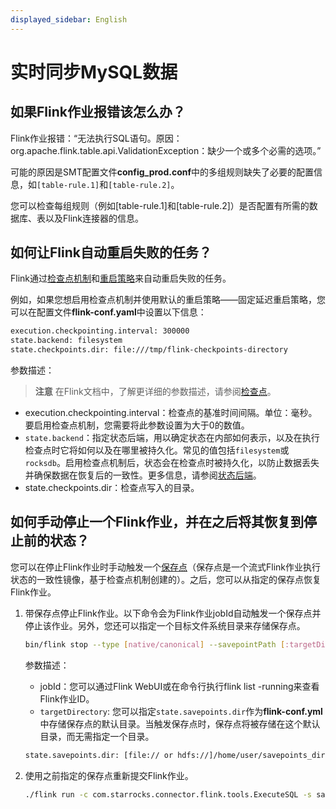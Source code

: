 ```yaml
---
displayed_sidebar: English
---
```


# 实时同步MySQL数据

## 如果Flink作业报错该怎么办？

Flink作业报错：“无法执行SQL语句。原因：org.apache.flink.table.api.ValidationException：缺少一个或多个必需的选项。”

可能的原因是SMT配置文件**config_prod.conf**中的多组规则缺失了必要的配置信息，如`[table-rule.1]`和`[table-rule.2]`。

您可以检查每组规则（例如[table-rule.1]和[table-rule.2]）是否配置有所需的数据库、表以及Flink连接器的信息。

## 如何让Flink自动重启失败的任务？

Flink通过[检查点机制](https://nightlies.apache.org/flink/flink-docs-master/docs/dev/datastream/fault-tolerance/checkpointing/)和[重启策略](https://nightlies.apache.org/flink/flink-docs-release-1.15/docs/ops/state/task_failure_recovery/)来自动重启失败的任务。

例如，如果您想启用检查点机制并使用默认的重启策略——固定延迟重启策略，您可以在配置文件**flink-conf.yaml**中设置以下信息：

```Bash
execution.checkpointing.interval: 300000
state.backend: filesystem
state.checkpoints.dir: file:///tmp/flink-checkpoints-directory
```

参数描述：

> **注意**
> 在Flink文档中，了解更详细的参数描述，请参阅[检查点](https://nightlies.apache.org/flink/flink-docs-master/docs/dev/datastream/fault-tolerance/checkpointing/)。

- execution.checkpointing.interval：检查点的基准时间间隔。单位：毫秒。要启用检查点机制，您需要将此参数设置为大于0的数值。
- `state.backend`：指定状态后端，用以确定状态在内部如何表示，以及在执行检查点时它将如何以及在哪里被持久化。常见的值包括`filesystem`或`rocksdb`。启用检查点机制后，状态会在检查点时被持久化，以防止数据丢失并确保数据在恢复后的一致性。更多信息，请参阅[状态后端](https://nightlies.apache.org/flink/flink-docs-master/docs/ops/state/state_backends/)。
- state.checkpoints.dir：检查点写入的目录。

## 如何手动停止一个Flink作业，并在之后将其恢复到停止前的状态？

您可以在停止Flink作业时手动触发一个[保存点](https://nightlies.apache.org/flink/flink-docs-master/docs/ops/state/savepoints/)（保存点是一个流式Flink作业执行状态的一致性镜像，基于检查点机制创建的）。之后，您可以从指定的保存点恢复Flink作业。

1. 带保存点停止Flink作业。以下命令会为Flink作业jobId自动触发一个保存点并停止该作业。另外，您还可以指定一个目标文件系统目录来存储保存点。

   ```Bash
   bin/flink stop --type [native/canonical] --savepointPath [:targetDirectory] :jobId
   ```

   参数描述：

   -  jobId：您可以通过Flink WebUI或在命令行执行flink list -running来查看Flink作业ID。
   -  `targetDirectory`: 您可以指定`state.savepoints.dir`作为**flink-conf.yml**中存储保存点的默认目录。当触发保存点时，保存点将被存储在这个默认目录，而无需指定一个目录。

   ```Bash
   state.savepoints.dir: [file:// or hdfs://]/home/user/savepoints_dir
   ```

2. 使用之前指定的保存点重新提交Flink作业。

   ```Bash
   ./flink run -c com.starrocks.connector.flink.tools.ExecuteSQL -s savepoints_dir/savepoints-xxxxxxxx flink-connector-starrocks-xxxx.jar -f flink-create.all.sql 
   ```
